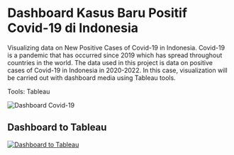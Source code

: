 # **Dashboard Kasus Baru Positif Covid-19 di Indonesia**

Visualizing data on New Positive Cases of Covid-19 in Indonesia. Covid-19 is a pandemic that has occurred since 2019 which has spread throughout countries in the world. The data used in this project is data on positive cases of Covid-19 in Indonesia in 2020-2022. In this case, visualization will be carried out with dashboard media using Tableau tools.

Tools: Tableau

<img src="/repository/Dashboard%20Covid-19%20di%20Indonesia/Dashboard%20Covid-19.png" alt="Dashboard Covid-19" title="Dashboard Covid-19 di Indonesia">

## Dashboard to Tableau
[![Dashboard to Tableau](https://public.tableau.com/app/assets/tableau-public-logo-rgb.07774149.svg)](https://public.tableau.com/app/profile/ropiudin/viz/Milestones_16668589373690/Dashboard1)
